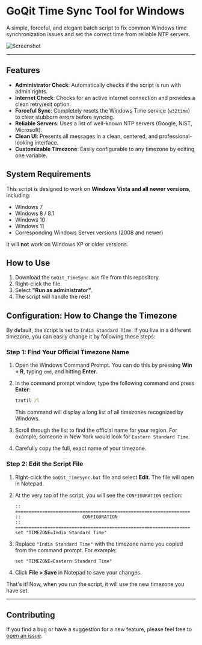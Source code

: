 # GoQit Time Sync Tool for Windows

A simple, forceful, and elegant batch script to fix common Windows time synchronization issues and set the correct time from reliable NTP servers.

![Screenshot](https://i.imgur.com/3a7582.jpg)

---

## Features
- **Administrator Check**: Automatically checks if the script is run with admin rights.
- **Internet Check**: Checks for an active internet connection and provides a clean retry/exit option.
- **Forceful Sync**: Completely resets the Windows Time service (`w32time`) to clear stubborn errors before syncing.
- **Reliable Servers**: Uses a list of well-known NTP servers (Google, NIST, Microsoft).
- **Clean UI**: Presents all messages in a clean, centered, and professional-looking interface.
- **Customizable Timezone**: Easily configurable to any timezone by editing one variable.

## System Requirements
This script is designed to work on **Windows Vista and all newer versions**, including:
- Windows 7
- Windows 8 / 8.1
- Windows 10
- Windows 11
- Corresponding Windows Server versions (2008 and newer)

It will **not** work on Windows XP or older versions.

## How to Use
1.  Download the `GoQit_TimeSync.bat` file from this repository.
2.  Right-click the file.
3.  Select **"Run as administrator"**.
4.  The script will handle the rest!

## Configuration: How to Change the Timezone

By default, the script is set to `India Standard Time`. If you live in a different timezone, you can easily change it by following these steps:

### Step 1: Find Your Official Timezone Name

1.  Open the Windows Command Prompt. You can do this by pressing **Win + R**, typing `cmd`, and hitting **Enter**.

2.  In the command prompt window, type the following command and press **Enter**:
    ```cmd
    tzutil /l
    ```
    This command will display a long list of all timezones recognized by Windows.

3.  Scroll through the list to find the official name for your region. For example, someone in New York would look for `Eastern Standard Time`.

4.  Carefully copy the full, exact name of your timezone.

### Step 2: Edit the Script File

1.  Right-click the `GoQit_TimeSync.bat` file and select **Edit**. The file will open in Notepad.

2.  At the very top of the script, you will see the `CONFIGURATION` section:
    ```batch
    :: =================================================================
    ::                       CONFIGURATION
    :: =================================================================
    set "TIMEZONE=India Standard Time"
    ```

3.  Replace `"India Standard Time"` with the timezone name you copied from the command prompt. For example:
    ```batch
    set "TIMEZONE=Eastern Standard Time"
    ```

4.  Click **File > Save** in Notepad to save your changes.

That's it! Now, when you run the script, it will use the new timezone you have set.

---

## Contributing
If you find a bug or have a suggestion for a new feature, please feel free to [open an issue](https://github.com/[YOUR_USERNAME]/[YOUR_REPOSITORY]/issues).